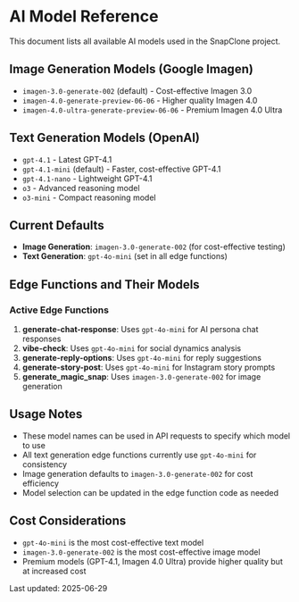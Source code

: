# AI Model Reference

This document lists all available AI models used in the SnapClone project.

## Image Generation Models (Google Imagen)

- `imagen-3.0-generate-002` (default) - Cost-effective Imagen 3.0
- `imagen-4.0-generate-preview-06-06` - Higher quality Imagen 4.0
- `imagen-4.0-ultra-generate-preview-06-06` - Premium Imagen 4.0 Ultra

## Text Generation Models (OpenAI)

- `gpt-4.1` - Latest GPT-4.1
- `gpt-4.1-mini` (default) - Faster, cost-effective GPT-4.1
- `gpt-4.1-nano` - Lightweight GPT-4.1
- `o3` - Advanced reasoning model
- `o3-mini` - Compact reasoning model

## Current Defaults

- **Image Generation**: `imagen-3.0-generate-002` (for cost-effective testing)
- **Text Generation**: `gpt-4o-mini` (set in all edge functions)

## Edge Functions and Their Models

### Active Edge Functions
1. **generate-chat-response**: Uses `gpt-4o-mini` for AI persona chat responses
2. **vibe-check**: Uses `gpt-4o-mini` for social dynamics analysis
3. **generate-reply-options**: Uses `gpt-4o-mini` for reply suggestions
4. **generate-story-post**: Uses `gpt-4o-mini` for Instagram story prompts
5. **generate_magic_snap**: Uses `imagen-3.0-generate-002` for image generation

## Usage Notes

- These model names can be used in API requests to specify which model to use
- All text generation edge functions currently use `gpt-4o-mini` for consistency
- Image generation defaults to `imagen-3.0-generate-002` for cost efficiency
- Model selection can be updated in the edge function code as needed

## Cost Considerations

- `gpt-4o-mini` is the most cost-effective text model
- `imagen-3.0-generate-002` is the most cost-effective image model
- Premium models (GPT-4.1, Imagen 4.0 Ultra) provide higher quality but at increased cost

Last updated: 2025-06-29